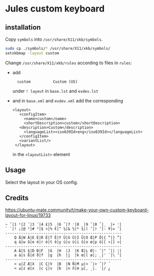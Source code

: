 # Jules custom keyboard

## installation

Copy `symbols` into `/usr/share/X11/xkb/symbols`.

```.bash
sudo cp ./symbols/* /usr/share/X11/xkb/symbols/
setxkbmap -layout custom
```

Change `/usr/share/X11/xkb/rules` according to files in `rules`:
 * add 
   
   ```
     custom          Custom (US)
   ```

    under `! layout` in `base.lst` and `evdev.lst`
 * and in `base.xml` and `evdev.xml` add the corresponding

   ```
   <layout>
      <configItem>
        <name>custom</name>
        <shortDescription>custom</shortDescription>
	  <description>Custom</description>
        <languageList><iso639Id>eng</iso639Id></languageList>
      </configItem>
      <variantList/>
    </layout>
   ```
   
   in the `<layoutList>` element


## Usage

Select the layout in your OS config.

## Credits

<https://ubuntu-mate.community/t/make-your-own-custom-keyboard-layout-for-linux/19733>

```
~ ̃ |1 ¹|2 ̋ |3 ̄ |4 £|5 ¸|6 ̂ |7 ̛|8 ̨ |9 ̆ |0 ̊ |_ ̣ |+ ̛|
` ̀ |! ¡|@ ²|# ³|$ ¤|% €|^ ¼|& ½|* ¾|( ‘|) ’|- ¥|= ̋ |
----------------------------------------------------
    Q Ä|W Â|E É|R È|T Ê|Y Ü|U Ù|I Û|O Œ|P Ö|{ “|} ”|
    q ä|w â|e é|r è|t ê|y ü|u ù|i û|o œ|p ö|[ «|] »|
----------------------------------------------------
    A À|S §|D Ð|F  |G  |H  |J  |K Œ|L Ø|: ̈ |" ̈ || ¦|
    a à|s ß|d ð|f  |g  |h  |j  |k œ|l ø|; ̨ |' ́ |\ ’|
----------------------------------------------------
    > ≥|Z Æ|X  |C Ç|V  |B  |N Ñ|M µ|< ̌ |> ̌ |? ̉ 
    < ≤|z æ|x  |c ç|v  |b  |n ñ|m µ|, ̧ |. ̇ |/ ¿
```
